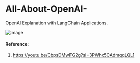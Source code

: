 # All-About-OpenAI-
OpenAI Explanation with LangChain Applications.

![image](https://github.com/Chandrakant817/All-About-OpenAI-/assets/69152112/45cce673-c5e1-4831-b87e-a451cfa439a9)

#### Reference:
1. https://youtu.be/CbpsDMwFG2g?si=3PWhx5CAdmqqLQL1
